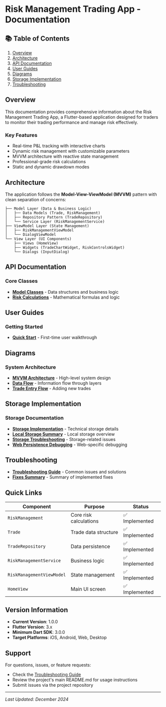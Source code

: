 # Risk Management Trading App - Documentation

## 📚 Table of Contents

1. [Overview](#overview)
2. [Architecture](#architecture)
3. [API Documentation](#api-documentation)
4. [User Guides](#user-guides)
5. [Diagrams](#diagrams)
6. [Storage Implementation](#storage-implementation)
7. [Troubleshooting](#troubleshooting)

## Overview

This documentation provides comprehensive information about the Risk Management Trading App, a Flutter-based application designed for traders to monitor their trading performance and manage risk effectively.

### Key Features
- Real-time P&L tracking with interactive charts
- Dynamic risk management with customizable parameters
- MVVM architecture with reactive state management
- Professional-grade risk calculations
- Static and dynamic drawdown modes

## Architecture

The application follows the **Model-View-ViewModel (MVVM)** pattern with clean separation of concerns:

```
├── Model Layer (Data & Business Logic)
│   ├── Data Models (Trade, RiskManagement)
│   ├── Repository Pattern (TradeRepository)
│   └── Service Layer (RiskManagementService)
├── ViewModel Layer (State Management)
│   ├── RiskManagementViewModel
│   └── DialogViewModel
└── View Layer (UI Components)
    ├── Views (HomeView)
    ├── Widgets (TradeChartWidget, RiskControlsWidget)
    └── Dialogs (InputDialog)
```

## API Documentation

### Core Classes
- **[Model Classes](api/models.md)** - Data structures and business logic
- **[Risk Calculations](api/risk-calculations.md)** - Mathematical formulas and logic

## User Guides

### Getting Started
- **[Quick Start](guides/quick-start.md)** - First-time user walkthrough

## Diagrams

### System Architecture
- **[MVVM Architecture](diagrams/mvvm-architecture.md)** - High-level system design
- **[Data Flow](diagrams/data-flow.md)** - Information flow through layers
- **[Trade Entry Flow](diagrams/trade-entry-flow.md)** - Adding new trades

## Storage Implementation

### Storage Documentation
- **[Storage Implementation](storage/STORAGE_IMPLEMENTATION.md)** - Technical storage details
- **[Local Storage Summary](storage/LOCAL_STORAGE_SUMMARY.md)** - Local storage overview
- **[Storage Troubleshooting](storage/STORAGE_TROUBLESHOOTING.md)** - Storage-related issues
- **[Web Persistence Debugging](storage/WEB_PERSISTENCE_DEBUGGING_GUIDE.md)** - Web-specific debugging

## Troubleshooting

- **[Troubleshooting Guide](TROUBLESHOOTING.md)** - Common issues and solutions
- **[Fixes Summary](FIXES_SUMMARY.md)** - Summary of implemented fixes

## Quick Links

| Component | Purpose | Status |
|-----------|---------|--------|
| `RiskManagement` | Core risk calculations | ✅ Implemented |
| `Trade` | Trade data structure | ✅ Implemented |
| `TradeRepository` | Data persistence | ✅ Implemented |
| `RiskManagementService` | Business logic | ✅ Implemented |
| `RiskManagementViewModel` | State management | ✅ Implemented |
| `HomeView` | Main UI screen | ✅ Implemented |

## Version Information

- **Current Version**: 1.0.0
- **Flutter Version**: 3.x
- **Minimum Dart SDK**: 3.0.0
- **Target Platforms**: iOS, Android, Web, Desktop

## Support

For questions, issues, or feature requests:
- Check the [Troubleshooting Guide](TROUBLESHOOTING.md)
- Review the project's main README.md for usage instructions
- Submit issues via the project repository

---

*Last Updated: December 2024*